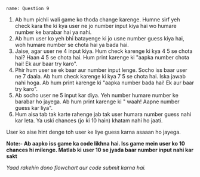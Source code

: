 ```ngMeta
name: Question 9
```

1. Ab hum pichli wali game ko thoda change karenge. Humne sirf yeh check kara the ki kya user ne jo number input kiya hai wo humare number ke barabar hai ya nahi.
2. Ab hum user ko yeh bhi batayenge ki jo usne number guess kiya hai, woh humare number se chota hai ya bada hai.
3. Jaise, agar user ne 4 input kiya. Hum check karenge ki kya 4 5 se chota hai? Haan 4 5 se chota hai. Hum print karenge ki "aapka number chota hai! Ek aur baar try karo".
4. Phir hum user se ek baar aur number input lenge. Socho iss baar user ne 7 daala. Ab hum check karenge ki kya 7 5 se chota hai. Iska jawab nahi hoga. Ab hum print karenge ki "aapka number bada hai! Ek aur baar try karo".
5. Ab socho user ne 5 input kar diya. Yeh number humare number ke barabar ho jayega. Ab hum print karenge ki " waah! Aapne number guess kar liya".
6. Hum aisa tab tak karte rahenge jab tak user humara number guess nahi kar leta. Ya uski chances (jo ki 10 hain) khatam nahi ho jaati.

User ko aise hint denge toh user ke liye guess karna asaaan ho jayega.

**Note:- Ab aapko iss game ka code likhna hai. Iss game mein user ko 10 chances hi milenge. Matlab ki user 10 se jyada baar number input nahi kar sakt**

*Yaad rakehin dono flowchart aur code submit karna hai.*
